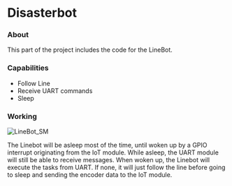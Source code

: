 # Disasterbot

### About
This part of the project includes the code for the LineBot.

### Capabilities
- Follow Line
- Receive UART commands
- Sleep

### Working

![LineBot_SM](https://github.com/PJLys/Disasterbot/assets/67599688/1bf721d9-40b7-4bc6-9a61-78de263fdaf3)

The Linebot will be asleep most of the time, until woken up by a GPIO interrupt originating from the IoT module. While asleep, the UART module will still be able to receive messages. When woken up, the Linebot will
execute the tasks from UART. If none, it will just follow the line before going to sleep and sending the encoder data to the IoT module.

